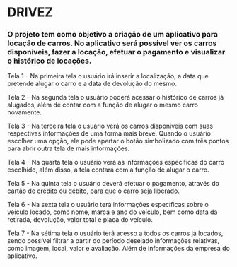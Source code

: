 # **DRIVEZ**  

### O projeto tem como objetivo a criação de um aplicativo para locação de carros. No aplicativo será possível ver os carros disponíveis, fazer a locação, efetuar o pagamento e visualizar o histórico de locações.
Tela 1 - Na primeira tela o usuário irá inserir a localização, a data que pretende alugar o carro e a data de devolução do mesmo.

Tela 2 - Na segunda tela o usuário poderá acessar o histórico de carros já alugados, além de contar com a função de alugar o mesmo carro novamente.

Tela 3 - Na terceira tela o usuário verá os carros disponiveis com suas respectivas informações de uma forma mais breve. Quando o usuário escolher uma opção, ele pode apertar o botão simbolizado com três pontos para abrir outra tela de mais informações.

Tela 4 - Na quarta tela o usuário verá as informações especificas do carro escolhido, além disso, a tela contará com a função de alugar o carro.

Tela 5 - Na quinta tela o usuário deverá efetuar o pagamento, através do cartão de crédito ou débito, para que o carro seja liberado.

Tela 6 - Na sexta tela o usuário terá informações específicas sobre o veículo locado, como nome, marca e ano do veículo, bem como data da retirada, devolução, valor total e placa do veículo.

Tela 7 - Na sétima tela o usuário terá acesso a todos os carros já locados, sendo possível filtrar a partir do período desejado informações relativas, como imagem, local, valor e avaliação. Além de informações da empresa do aplicativo.
